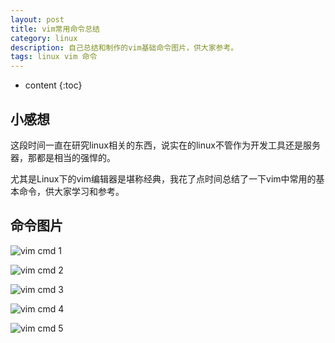 ```yaml
---
layout: post
title: vim常用命令总结
category: linux
description: 自己总结和制作的vim基础命令图片，供大家参考。
tags: linux vim 命令
---
```


* content
{:toc}

## 小感想

这段时间一直在研究linux相关的东西，说实在的linux不管作为开发工具还是服务器，那都是相当的强悍的。

尤其是Linux下的vim编辑器是堪称经典，我花了点时间总结了一下vim中常用的基本命令，供大家学习和参考。

<!--more-->

## 命令图片

![vim cmd 1](http://7xj4mc.com1.z0.glb.clouddn.com/vim_1.png)

![vim cmd 2](http://7xj4mc.com1.z0.glb.clouddn.com/vim_2.png)

![vim cmd 3](http://7xj4mc.com1.z0.glb.clouddn.com/vim_3.png)

![vim cmd 4](http://7xj4mc.com1.z0.glb.clouddn.com/vim_4.png)

![vim cmd 5](http://7xj4mc.com1.z0.glb.clouddn.com/vim_4.png)